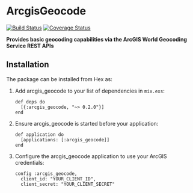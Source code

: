 # ArcgisGeocode

[![Build Status](https://semaphoreci.com/api/v1/rynam0/arcgis_geocode/branches/master/badge.svg)](https://semaphoreci.com/rynam0/arcgis_geocode)
[![Coverage Status](https://coveralls.io/repos/github/rynam0/arcgis_geocode/badge.svg?branch=master)](https://coveralls.io/github/rynam0/arcgis_geocode?branch=master)

**Provides basic geocoding capabilities via the ArcGIS World Geocoding Service REST APIs**

## Installation

The package can be installed from Hex as:

  1. Add arcgis_geocode to your list of dependencies in `mix.exs`:

         def deps do
           [{:arcgis_geocode, "~> 0.2.0"}]
         end

  2. Ensure arcgis_geocode is started before your application:

         def application do
           [applications: [:arcgis_geocode]]
         end

  3. Configure the arcgis_geocode application to use your ArcGIS credentials:

         config :arcgis_geocode,
           client_id: "YOUR_CLIENT_ID",
           client_secret: "YOUR_CLIENT_SECRET"
